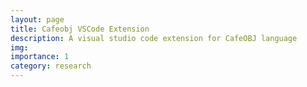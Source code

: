 ```yaml
---
layout: page
title: Cafeobj VSCode Extension
description: A visual studio code extension for CafeOBJ language 
img: 
importance: 1
category: research
---
```




